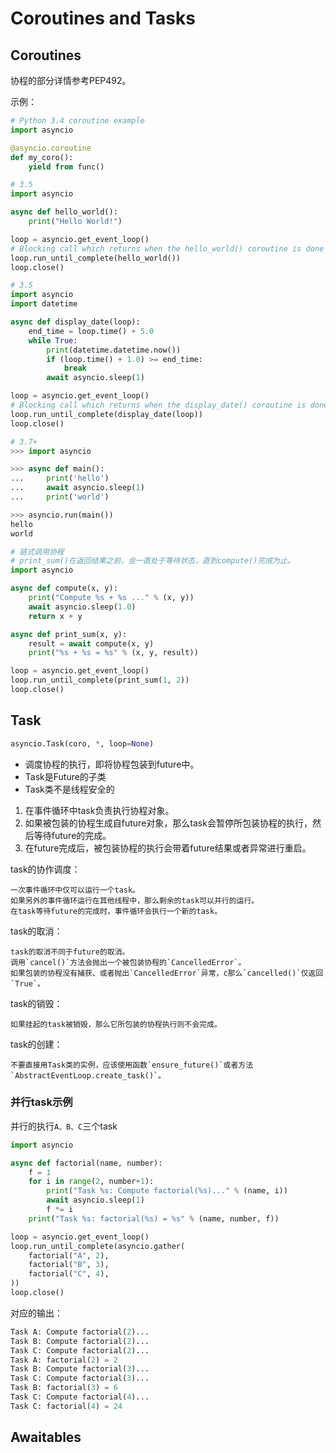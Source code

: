# Coroutines and Tasks

## Coroutines

协程的部分详情参考PEP492。

示例：

```python
# Python 3.4 coroutine example
import asyncio

@asyncio.coroutine
def my_coro():
    yield from func()
```

```python
# 3.5
import asyncio

async def hello_world():
    print("Hello World!")

loop = asyncio.get_event_loop()
# Blocking call which returns when the hello_world() coroutine is done
loop.run_until_complete(hello_world())
loop.close()
```

```python
# 3.5
import asyncio
import datetime

async def display_date(loop):
    end_time = loop.time() + 5.0
    while True:
        print(datetime.datetime.now())
        if (loop.time() + 1.0) >= end_time:
            break
        await asyncio.sleep(1)

loop = asyncio.get_event_loop()
# Blocking call which returns when the display_date() coroutine is done
loop.run_until_complete(display_date(loop))
loop.close()
```

```python
# 3.7+
>>> import asyncio

>>> async def main():
...     print('hello')
...     await asyncio.sleep(1)
...     print('world')

>>> asyncio.run(main())
hello
world
```

```python
# 链式调用协程
# print_sum()在返回结果之前，会一直处于等待状态，直到compute()完成为止。
import asyncio

async def compute(x, y):
    print("Compute %s + %s ..." % (x, y))
    await asyncio.sleep(1.0)
    return x + y

async def print_sum(x, y):
    result = await compute(x, y)
    print("%s + %s = %s" % (x, y, result))

loop = asyncio.get_event_loop()
loop.run_until_complete(print_sum(1, 2))
loop.close()
```

## Task

```python
asyncio.Task(coro, *, loop=None)
```

- 调度协程的执行，即将协程包装到future中。
- Task是Future的子类
- Task类不是线程安全的

1. 在事件循环中task负责执行协程对象。
2. 如果被包装的协程生成自future对象，那么task会暂停所包装协程的执行，然后等待future的完成。
3. 在future完成后，被包装协程的执行会带着future结果或者异常进行重启。

task的协作调度：

    一次事件循环中仅可以运行一个task。
    如果另外的事件循环运行在其他线程中，那么剩余的task可以并行的运行。
    在task等待future的完成时，事件循环会执行一个新的task。

task的取消：

    task的取消不同于future的取消。
    调用`cancel()`方法会抛出一个被包装协程的`CancelledError`。
    如果包装的协程没有捕获、或者抛出`CancelledError`异常，c那么`cancelled()`仅返回`True`。

task的销毁：

    如果挂起的task被销毁，那么它所包装的协程执行则不会完成。

task的创建：

    不要直接用Task类的实例，应该使用函数`ensure_future()`或者方法`AbstractEventLoop.create_task()`。

### 并行task示例

并行的执行`A、B、C`三个task

```python
import asyncio

async def factorial(name, number):
    f = 1
    for i in range(2, number+1):
        print("Task %s: Compute factorial(%s)..." % (name, i))
        await asyncio.sleep(1)
        f *= i
    print("Task %s: factorial(%s) = %s" % (name, number, f))

loop = asyncio.get_event_loop()
loop.run_until_complete(asyncio.gather(
    factorial("A", 2),
    factorial("B", 3),
    factorial("C", 4),
))
loop.close()
```

对应的输出：

```python
Task A: Compute factorial(2)...
Task B: Compute factorial(2)...
Task C: Compute factorial(2)...
Task A: factorial(2) = 2
Task B: Compute factorial(3)...
Task C: Compute factorial(3)...
Task B: factorial(3) = 6
Task C: Compute factorial(4)...
Task C: factorial(4) = 24
```



## Awaitables


